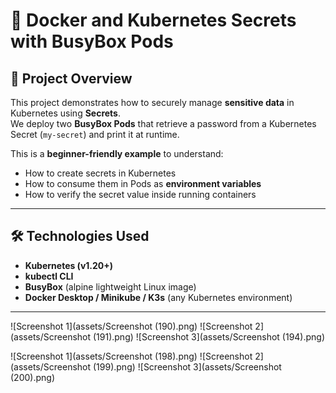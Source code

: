 # 🔐 Docker and Kubernetes Secrets with BusyBox Pods

## 📌 Project Overview
This project demonstrates how to securely manage **sensitive data** in Kubernetes using **Secrets**.  
We deploy two **BusyBox Pods** that retrieve a password from a Kubernetes Secret (`my-secret`) and print it at runtime.  

This is a **beginner-friendly example** to understand:
- How to create secrets in Kubernetes  
- How to consume them in Pods as **environment variables**  
- How to verify the secret value inside running containers  

---

## 🛠️ Technologies Used
- **Kubernetes (v1.20+)**
- **kubectl CLI**
- **BusyBox** (alpine lightweight Linux image)
- **Docker Desktop / Minikube / K3s** (any Kubernetes environment)

---

![Screenshot 1](assets/Screenshot (190).png)
![Screenshot 2](assets/Screenshot (191).png)
![Screenshot 3](assets/Screenshot (194).png)

![Screenshot 1](assets/Screenshot (198).png)
![Screenshot 2](assets/Screenshot (199).png)
![Screenshot 3](assets/Screenshot (200).png)
